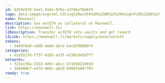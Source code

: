 ```yaml
---
id: 62b5e9f8-5ae1-416e-87ba-a3f8befbb6fd
logo: data:image/svg+xml,%3Csvg%20width%3D%2280%22%20height%3D%2280%22%20viewBox%3D%220%200%2080%2080%22%20fill%3D%22none%22%20xmlns%3D%22http%3A%2F%2Fwww.w3.org%2F2000%2Fsvg%22%3E%0A%3Cpath%20d%3D%22M34.9799%2054.1384C33.4131%2054.7007%2031.717%2055.0034%2029.9562%2055.0034C21.6983%2055.0034%2015%2048.2927%2015%2040.0034C15%2031.7141%2021.6983%2025.0034%2029.9562%2025.0034C31.717%2025.0034%2033.4059%2025.3062%2034.9799%2025.8684C29.1871%2027.9371%2025.0402%2033.4873%2025.0402%2040.0034C25.0402%2046.5195%2029.1871%2052.0697%2034.9799%2054.1384ZM50.0438%2025.0034C48.283%2025.0034%2046.5941%2025.3062%2045.0201%2025.8684C50.8129%2027.9371%2054.9598%2033.4873%2054.9598%2040.0034C54.9598%2046.5195%2050.8129%2052.0697%2045.0201%2054.1384C46.5869%2054.7007%2048.283%2055.0034%2050.0438%2055.0034C58.3089%2055.0034%2065%2048.2855%2065%2040.0034C65%2031.7213%2058.3017%2025.0034%2050.0438%2025.0034Z%22%20fill%3D%22%233C72D3%22%2F%3E%0A%3Cg%20opacity%3D%220.7%22%20filter%3D%22url(%23filter0_f_4715_2604)%22%3E%0A%3Cpath%20d%3D%22M34.9799%2051.1384C33.4131%2051.7007%2031.717%2052.0034%2029.9562%2052.0034C21.6983%2052.0034%2015%2045.2927%2015%2037.0034C15%2028.7141%2021.6983%2022.0034%2029.9562%2022.0034C31.717%2022.0034%2033.4059%2022.3062%2034.9799%2022.8684C29.1871%2024.9371%2025.0402%2030.4873%2025.0402%2037.0034C25.0402%2043.5195%2029.1871%2049.0697%2034.9799%2051.1384ZM50.0438%2022.0034C48.283%2022.0034%2046.5941%2022.3062%2045.0201%2022.8684C50.8129%2024.9371%2054.9598%2030.4873%2054.9598%2037.0034C54.9598%2043.5195%2050.8129%2049.0697%2045.0201%2051.1384C46.5869%2051.7007%2048.283%2052.0034%2050.0438%2052.0034C58.3089%2052.0034%2065%2045.2855%2065%2037.0034C65%2028.7213%2058.3017%2022.0034%2050.0438%2022.0034Z%22%20fill%3D%22%233C72D3%22%2F%3E%0A%3C%2Fg%3E%0A%3Cdefs%3E%0A%3Cfilter%20id%3D%22filter0_f_4715_2604%22%20x%3D%229%22%20y%3D%2216.0034%22%20width%3D%2262%22%20height%3D%2242%22%20filterUnits%3D%22userSpaceOnUse%22%20color-interpolation-filters%3D%22sRGB%22%3E%0A%3CfeFlood%20flood-opacity%3D%220%22%20result%3D%22BackgroundImageFix%22%2F%3E%0A%3CfeBlend%20mode%3D%22normal%22%20in%3D%22SourceGraphic%22%20in2%3D%22BackgroundImageFix%22%20result%3D%22shape%22%2F%3E%0A%3CfeGaussianBlur%20stdDeviation%3D%223%22%20result%3D%22effect1_foregroundBlur_4715_2604%22%2F%3E%0A%3C%2Ffilter%3E%0A%3C%2Fdefs%3E%0A%3C%2Fsvg%3E%0A
name: Moonwell
description: Use wstETH as collateral on Moonwell.
link: https://moonwell.fi/
l2Description: Transfer wstETH into vaults and get reward
l2Link: https://moonwell.fi/markets/supply/base/wsteth
tokens:
  - 3a647da0-c0d8-4ebd-abce-bac0390880f4
categories:
  - e1e552f6-ff37-4185-a33f-4230cd45d7ff
networks:
  - f23a1f8a-1553-4d9c-abcc-574594210650
  - 3d9490b7-ed74-460c-a829-049bf6807793
ready: true
---
```

